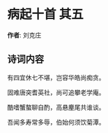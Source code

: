 # 病起十首  其五

**作者**: 刘克庄

## 诗词内容

有四宜休七不堪，岂容华皓尚痴贪。

固难唐突耆英社，尚可追攀老学庵。

酷嗜蟹螯聊自酌，高悬麈尾共谁谈。

吾闻多寿常多辱，伯始何须饮菊潭。

